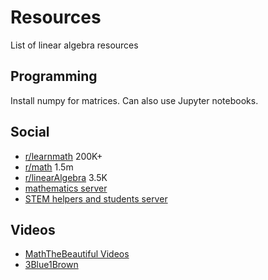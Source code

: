 # Resources
List of linear algebra resources

## Programming
Install numpy for matrices. Can also use Jupyter notebooks.
## Social
* [r/learnmath](https://www.reddit.com/r/learnmath/) 200K+
* [r/math](https://www.reddit.com/r/math/) 1.5m
* [r/linearAlgebra](https://www.reddit.com/r/LinearAlgebra/) 3.5K
* [mathematics server](https://discord.com/invite/BacbVax)
* [STEM helpers and students server](https://discord.me/stemstudents)


## Videos
* [MathTheBeautiful Videos](https://www.youtube.com/playlist?list=PLlXfTHzgMRUKXD88IdzS14F4NxAZudSmv)
* [3Blue1Brown](https://www.youtube.com/watch?v=TgKwz5Ikpc8)

